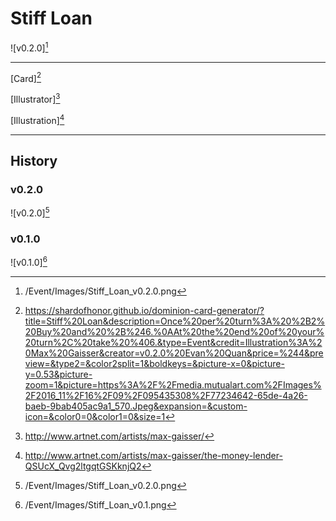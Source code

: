 # Stiff Loan

![v0.2.0][^v0.2.0]

---

[Card][^Card]

[Illustrator][^Illustrator]

[Illustration][^Illustration]

---

## History

### v0.2.0

![v0.2.0][^v0.2.0]

### v0.1.0

![v0.1.0][^v0.1.0]

[^v0.1.0]: /Event/Images/Stiff_Loan_v0.1.png
[^v0.2.0]: /Event/Images/Stiff_Loan_v0.2.0.png
[^Card]: https://shardofhonor.github.io/dominion-card-generator/?title=Stiff%20Loan&description=Once%20per%20turn%3A%20%2B2%20Buy%20and%20%2B%246.%0AAt%20the%20end%20of%20your%20turn%2C%20take%20%406.&type=Event&credit=Illustration%3A%20Max%20Gaisser&creator=v0.2.0%20Evan%20Quan&price=%244&preview=&type2=&color2split=1&boldkeys=&picture-x=0&picture-y=0.53&picture-zoom=1&picture=https%3A%2F%2Fmedia.mutualart.com%2FImages%2F2016_11%2F16%2F09%2F095435308%2F77234642-65de-4a26-baeb-9bab405ac9a1_570.Jpeg&expansion=&custom-icon=&color0=0&color1=0&size=1
[^Illustrator]: http://www.artnet.com/artists/max-gaisser/
[^Illustration]: http://www.artnet.com/artists/max-gaisser/the-money-lender-QSUcX_Qvg2ltgqtGSKknjQ2
